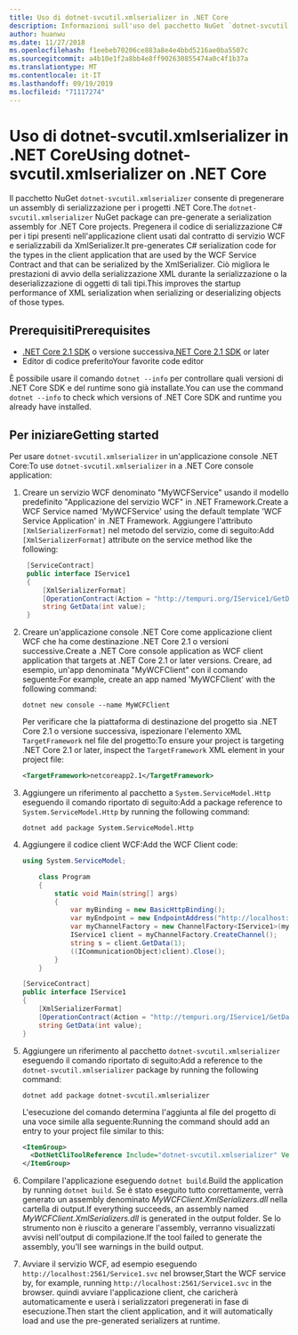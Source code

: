 ```yaml
---
title: Uso di dotnet-svcutil.xmlserializer in .NET Core
description: Informazioni sull'uso del pacchetto NuGet `dotnet-svcutil.xmlserializer` per pregenerare un assembly di serializzazione per i progetti .NET Core.
author: huanwu
ms.date: 11/27/2018
ms.openlocfilehash: f1eebeb70206ce883a8e4e4bbd5216ae0ba5507c
ms.sourcegitcommit: a4b10e1f2a8bb4e8ff902630855474a0c4f1b37a
ms.translationtype: MT
ms.contentlocale: it-IT
ms.lasthandoff: 09/19/2019
ms.locfileid: "71117274"
---
```

# <a name="using-dotnet-svcutilxmlserializer-on-net-core"></a><span data-ttu-id="31fea-103">Uso di dotnet-svcutil.xmlserializer in .NET Core</span><span class="sxs-lookup"><span data-stu-id="31fea-103">Using dotnet-svcutil.xmlserializer on .NET Core</span></span>

<span data-ttu-id="31fea-104">Il pacchetto NuGet `dotnet-svcutil.xmlserializer` consente di pregenerare un assembly di serializzazione per i progetti .NET Core.</span><span class="sxs-lookup"><span data-stu-id="31fea-104">The `dotnet-svcutil.xmlserializer` NuGet package can pre-generate a serialization assembly for .NET Core projects.</span></span> <span data-ttu-id="31fea-105">Pregenera il codice di serializzazione C# per i tipi presenti nell'applicazione client usati dal contratto di servizio WCF e serializzabili da XmlSerializer.</span><span class="sxs-lookup"><span data-stu-id="31fea-105">It pre-generates C# serialization code for the types in the client application that are used by the WCF Service Contract and that can be serialized by the XmlSerializer.</span></span> <span data-ttu-id="31fea-106">Ciò migliora le prestazioni di avvio della serializzazione XML durante la serializzazione o la deserializzazione di oggetti di tali tipi.</span><span class="sxs-lookup"><span data-stu-id="31fea-106">This improves the startup performance of XML serialization when serializing or deserializing objects of those types.</span></span>

## <a name="prerequisites"></a><span data-ttu-id="31fea-107">Prerequisiti</span><span class="sxs-lookup"><span data-stu-id="31fea-107">Prerequisites</span></span>

* <span data-ttu-id="31fea-108">[.NET Core 2.1 SDK](https://dotnet.microsoft.com/download) o versione successiva</span><span class="sxs-lookup"><span data-stu-id="31fea-108">[.NET Core 2.1 SDK](https://dotnet.microsoft.com/download) or later</span></span>
* <span data-ttu-id="31fea-109">Editor di codice preferito</span><span class="sxs-lookup"><span data-stu-id="31fea-109">Your favorite code editor</span></span>

<span data-ttu-id="31fea-110">È possibile usare il comando `dotnet --info` per controllare quali versioni di .NET Core SDK e del runtime sono già installate.</span><span class="sxs-lookup"><span data-stu-id="31fea-110">You can use the command `dotnet --info` to check which versions of .NET Core SDK and runtime you already have installed.</span></span>

## <a name="getting-started"></a><span data-ttu-id="31fea-111">Per iniziare</span><span class="sxs-lookup"><span data-stu-id="31fea-111">Getting started</span></span>

<span data-ttu-id="31fea-112">Per usare `dotnet-svcutil.xmlserializer` in un'applicazione console .NET Core:</span><span class="sxs-lookup"><span data-stu-id="31fea-112">To use `dotnet-svcutil.xmlserializer` in a .NET Core console application:</span></span>

1. <span data-ttu-id="31fea-113">Creare un servizio WCF denominato "MyWCFService" usando il modello predefinito "Applicazione del servizio WCF" in .NET Framework.</span><span class="sxs-lookup"><span data-stu-id="31fea-113">Create a WCF Service named 'MyWCFService' using the default template 'WCF Service Application' in .NET Framework.</span></span> <span data-ttu-id="31fea-114">Aggiungere l'attributo `[XmlSerializerFormat]` nel metodo del servizio, come di seguito:</span><span class="sxs-lookup"><span data-stu-id="31fea-114">Add `[XmlSerializerFormat]` attribute on the service method like the following:</span></span>

   ```csharp
    [ServiceContract]
    public interface IService1
    {
        [XmlSerializerFormat]
        [OperationContract(Action = "http://tempuri.org/IService1/GetData", ReplyAction = "http://tempuri.org/IService1/GetDataResponse")]
        string GetData(int value);
    }
    ```

2. <span data-ttu-id="31fea-115">Creare un'applicazione console .NET Core come applicazione client WCF che ha come destinazione .NET Core 2.1 o versioni successive.</span><span class="sxs-lookup"><span data-stu-id="31fea-115">Create a .NET Core console application as WCF client application that targets at .NET Core 2.1 or later versions.</span></span> <span data-ttu-id="31fea-116">Creare, ad esempio, un'app denominata "MyWCFClient" con il comando seguente:</span><span class="sxs-lookup"><span data-stu-id="31fea-116">For example, create an app named 'MyWCFClient' with the following command:</span></span>

    ```dotnetcli
    dotnet new console --name MyWCFClient
    ```

    <span data-ttu-id="31fea-117">Per verificare che la piattaforma di destinazione del progetto sia .NET Core 2.1 o versione successiva, ispezionare l'elemento XML `TargetFramework` nel file del progetto:</span><span class="sxs-lookup"><span data-stu-id="31fea-117">To ensure your project is targeting .NET Core 2.1 or later, inspect the `TargetFramework` XML element in your project file:</span></span>

    ```xml
    <TargetFramework>netcoreapp2.1</TargetFramework>
    ```

3. <span data-ttu-id="31fea-118">Aggiungere un riferimento al pacchetto a `System.ServiceModel.Http` eseguendo il comando riportato di seguito:</span><span class="sxs-lookup"><span data-stu-id="31fea-118">Add a package reference to `System.ServiceModel.Http` by running the following command:</span></span>

    ```dotnetcli
    dotnet add package System.ServiceModel.Http
    ```

4. <span data-ttu-id="31fea-119">Aggiungere il codice client WCF:</span><span class="sxs-lookup"><span data-stu-id="31fea-119">Add the WCF Client code:</span></span>

    ```csharp
    using System.ServiceModel;

        class Program
        {
            static void Main(string[] args)
            {
                var myBinding = new BasicHttpBinding();
                var myEndpoint = new EndpointAddress("http://localhost:2561/Service1.svc"); //Fill your service url here
                var myChannelFactory = new ChannelFactory<IService1>(myBinding, myEndpoint);
                IService1 client = myChannelFactory.CreateChannel();
                string s = client.GetData(1);
                ((ICommunicationObject)client).Close();
            }
        }

    [ServiceContract]
    public interface IService1
    {
        [XmlSerializerFormat]
        [OperationContract(Action = "http://tempuri.org/IService1/GetData", ReplyAction = "http://tempuri.org/IService1/GetDataResponse")]
        string GetData(int value);
    }
    ```

5. <span data-ttu-id="31fea-120">Aggiungere un riferimento al pacchetto `dotnet-svcutil.xmlserializer` eseguendo il comando riportato di seguito:</span><span class="sxs-lookup"><span data-stu-id="31fea-120">Add a reference to the `dotnet-svcutil.xmlserializer` package by running the following command:</span></span>
  
    ```dotnetcli
    dotnet add package dotnet-svcutil.xmlserializer
    ```

    <span data-ttu-id="31fea-121">L'esecuzione del comando determina l'aggiunta al file del progetto di una voce simile alla seguente:</span><span class="sxs-lookup"><span data-stu-id="31fea-121">Running the command should add an entry to your project file similar to this:</span></span>
  
    ```xml
    <ItemGroup>
      <DotNetCliToolReference Include="dotnet-svcutil.xmlserializer" Version="1.0.0" />
    </ItemGroup>
    ```

6. <span data-ttu-id="31fea-122">Compilare l'applicazione eseguendo `dotnet build`.</span><span class="sxs-lookup"><span data-stu-id="31fea-122">Build the application by running `dotnet build`.</span></span> <span data-ttu-id="31fea-123">Se è stato eseguito tutto correttamente, verrà generato un assembly denominato *MyWCFClient.XmlSerializers.dll* nella cartella di output.</span><span class="sxs-lookup"><span data-stu-id="31fea-123">If everything succeeds, an assembly named *MyWCFClient.XmlSerializers.dll* is generated in the output folder.</span></span> <span data-ttu-id="31fea-124">Se lo strumento non è riuscito a generare l'assembly, verranno visualizzati avvisi nell'output di compilazione.</span><span class="sxs-lookup"><span data-stu-id="31fea-124">If the tool failed to generate the assembly, you'll see warnings in the build output.</span></span>

7. <span data-ttu-id="31fea-125">Avviare il servizio WCF, ad esempio eseguendo `http://localhost:2561/Service1.svc` nel browser,</span><span class="sxs-lookup"><span data-stu-id="31fea-125">Start the WCF service by, for example, running `http://localhost:2561/Service1.svc` in the browser.</span></span> <span data-ttu-id="31fea-126">quindi avviare l'applicazione client, che caricherà automaticamente e userà i serializzatori pregenerati in fase di esecuzione.</span><span class="sxs-lookup"><span data-stu-id="31fea-126">Then start the client application, and it will automatically load and use the pre-generated serializers at runtime.</span></span>
